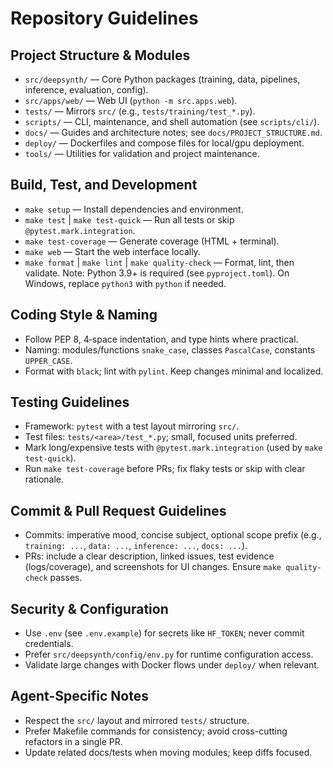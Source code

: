 # Repository Guidelines

## Project Structure & Modules
- `src/deepsynth/` — Core Python packages (training, data, pipelines, inference, evaluation, config).
- `src/apps/web/` — Web UI (`python -m src.apps.web`).
- `tests/` — Mirrors `src/` (e.g., `tests/training/test_*.py`).
- `scripts/` — CLI, maintenance, and shell automation (see `scripts/cli/`).
- `docs/` — Guides and architecture notes; see `docs/PROJECT_STRUCTURE.md`.
- `deploy/` — Dockerfiles and compose files for local/gpu deployment.
- `tools/` — Utilities for validation and project maintenance.

## Build, Test, and Development
- `make setup` — Install dependencies and environment.
- `make test` | `make test-quick` — Run all tests or skip `@pytest.mark.integration`.
- `make test-coverage` — Generate coverage (HTML + terminal).
- `make web` — Start the web interface locally.
- `make format` | `make lint` | `make quality-check` — Format, lint, then validate.
Note: Python 3.9+ is required (see `pyproject.toml`). On Windows, replace `python3` with `python` if needed.

## Coding Style & Naming
- Follow PEP 8, 4‑space indentation, and type hints where practical.
- Naming: modules/functions `snake_case`, classes `PascalCase`, constants `UPPER_CASE`.
- Format with `black`; lint with `pylint`. Keep changes minimal and localized.

## Testing Guidelines
- Framework: `pytest` with a test layout mirroring `src/`.
- Test files: `tests/<area>/test_*.py`; small, focused units preferred.
- Mark long/expensive tests with `@pytest.mark.integration` (used by `make test-quick`).
- Run `make test-coverage` before PRs; fix flaky tests or skip with clear rationale.

## Commit & Pull Request Guidelines
- Commits: imperative mood, concise subject, optional scope prefix (e.g., `training: ...`, `data: ...`, `inference: ...`, `docs: ...`).
- PRs: include a clear description, linked issues, test evidence (logs/coverage), and screenshots for UI changes. Ensure `make quality-check` passes.

## Security & Configuration
- Use `.env` (see `.env.example`) for secrets like `HF_TOKEN`; never commit credentials.
- Prefer `src/deepsynth/config/env.py` for runtime configuration access.
- Validate large changes with Docker flows under `deploy/` when relevant.

## Agent-Specific Notes
- Respect the `src/` layout and mirrored `tests/` structure.
- Prefer Makefile commands for consistency; avoid cross-cutting refactors in a single PR.
- Update related docs/tests when moving modules; keep diffs focused.

